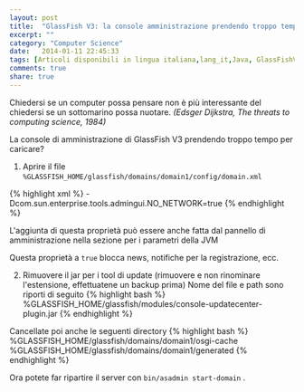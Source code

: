 ```yaml
---
layout: post
title:  "GlassFish V3: la console amministrazione prendendo troppo tempo per caricare."
excerpt: ""
category: "Computer Science"
date:   2014-01-11 22:45:33
tags: [Articoli disponibili in lingua italiana,lang_it,Java, GlassFishV3]
comments: true
share: true
---
```


Chiedersi se un computer possa pensare non è più interessante del chiedersi se un sottomarino possa nuotare.
*(Edsger Dijkstra, The threats to computing science, 1984)*

La console di amministrazione di GlassFish V3 prendendo troppo tempo per caricare?

1. Aprire il file `%GLASSFISH_HOME/glassfish/domains/domain1/config/domain.xml`

{% highlight xml %}
<java-config> 
     <jvm-options>-Dcom.sun.enterprise.tools.admingui.NO_NETWORK=true</jvm-options>
</java-config> 
{% endhighlight %}

L'aggiunta di questa proprietà può essere anche fatta dal pannello di amministrazione nella sezione per i parametri della JVM 

Questa proprietà a `true` blocca news, notifiche per la registrazione, ecc.

2. Rimuovere il jar per i tool di update (rimuovere e non rinominare l'estensione, effettuatene un backup prima)
Nome del file e path sono riporti di seguito
{% highlight bash %}
%GLASSFISH_HOME/glassfish/modules/console-updatecenter-plugin.jar
{% endhighlight %}

Cancellate poi anche le seguenti directory
{% highlight bash %}
%GLASSFISH_HOME/glassfish/domains/domain1/osgi-cache
%GLASSFISH_HOME/glassfish/domains/domain1/generated
{% endhighlight %}

Ora potete far ripartire il server con `bin/asadmin start-domain` .


